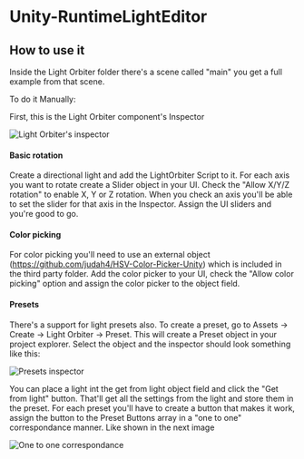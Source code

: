 # Unity-RuntimeLightEditor

## How to use it

Inside the Light Orbiter folder there's a scene called "main" you get a full example from that scene.

To do it Manually:

First, this is the Light Orbiter component's Inspector

![ Light Orbiter's inspector](http://i.imgur.com/Y25NhW1.png)


#### Basic rotation
Create a directional light and add the LightOrbiter Script to it. For each axis you want to rotate create a Slider object in your  UI.
Check the "Allow X/Y/Z rotation" to enable X, Y or Z rotation. When you check an axis you'll be able to set the slider for that axis in the Inspector. Assign the UI sliders and you're good to go. 


#### Color picking

For color picking you'll need to use an external object (https://github.com/judah4/HSV-Color-Picker-Unity) which is included in the third party folder. Add the color picker to your UI, check the "Allow color picking" option and assign the color picker to the object field. 

#### Presets

There's a support for light presets also.  To create a preset, go to Assets -> Create -> Light Orbiter -> Preset. This will create a Preset object in your project explorer. Select the object and the inspector should look something like this:



![Presets inspector](http://i.imgur.com/67E0fwu.png)

You can place a light int the get from light object field and click the "Get from light" button. That'll get all the settings from the light and store them in the preset.  For each preset you'll have to create a button that makes it work, assign the button to the Preset Buttons array in a "one to one" correspondance manner. Like shown in the next image

![One to one correspondance](http://i.imgur.com/SQipTHd.png?1)

